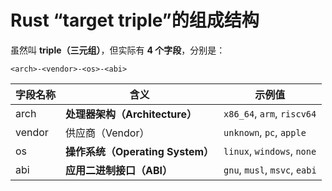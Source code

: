 # Rust “target triple”的组成结构

虽然叫 **triple（三元组）**，但实际有 **4 个字段**，分别是：

`<arch>-<vendor>-<os>-<abi>`

|字段名称|含义|示例值|
|---|---|---|
|arch|**处理器架构（Architecture）**|`x86_64`, `arm`, `riscv64`|
|vendor|供应商（Vendor）|`unknown`, `pc`, `apple`|
|os|**操作系统（Operating System）**|`linux`, `windows`, `none`|
|abi|**应用二进制接口（ABI）**|`gnu`, `musl`, `msvc`, `eabi`|